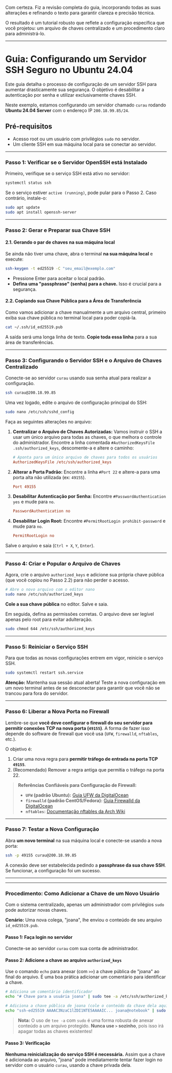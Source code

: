 Com certeza. Fiz a revisão completa do guia, incorporando todas as suas alterações e refinando o texto para garantir clareza e precisão técnica.

O resultado é um tutorial robusto que reflete a configuração específica que você projetou: um arquivo de chaves centralizado e um procedimento claro para administrá-lo.

---

# Guia: Configurando um Servidor SSH Seguro no Ubuntu 24.04

Este guia detalha o processo de configuração de um servidor SSH para aumentar drasticamente sua segurança. O objetivo é desabilitar a autenticação por senha e utilizar exclusivamente chaves SSH.

Neste exemplo, estamos configurando um servidor chamado `curau` rodando **Ubuntu 24.04 Server** com o endereço IP `200.18.99.85/24`.

## Pré-requisitos

*   Acesso root ou um usuário com privilégios `sudo` no servidor.
*   Um cliente SSH em sua máquina local para se conectar ao servidor.

---

### Passo 1: Verificar se o Servidor OpenSSH está Instalado

Primeiro, verifique se o serviço SSH está ativo no servidor:
```bash
systemctl status ssh
```
Se o serviço estiver `active (running)`, pode pular para o Passo 2. Caso contrário, instale-o:
```bash
sudo apt update
sudo apt install openssh-server
```

---

### Passo 2: Gerar e Preparar sua Chave SSH

#### 2.1. Gerando o par de chaves na sua máquina local

Se ainda não tiver uma chave, abra o terminal **na sua máquina local** e execute:
```bash
ssh-keygen -t ed25519 -C "seu_email@exemplo.com"
```
*   Pressione Enter para aceitar o local padrão.
*   **Defina uma "passphrase" (senha) para a chave.** Isso é crucial para a segurança.

#### 2.2. Copiando sua Chave Pública para a Área de Transferência

Como vamos adicionar a chave manualmente a um arquivo central, primeiro exiba sua chave pública no terminal local para poder copiá-la.

```bash
cat ~/.ssh/id_ed25519.pub
```
A saída será uma longa linha de texto. **Copie toda essa linha** para a sua área de transferências.

---

### Passo 3: Configurando o Servidor SSH e o Arquivo de Chaves Centralizado

Conecte-se ao servidor `curau` usando sua senha atual para realizar a configuração.

```bash
ssh curau@200.18.99.85
```
Uma vez logado, edite o arquivo de configuração principal do SSH:
```bash
sudo nano /etc/ssh/sshd_config
```
Faça as seguintes alterações no arquivo:

1.  **Centralizar o Arquivo de Chaves Autorizadas:**
    Vamos instruir o SSH a usar um único arquivo para todas as chaves, o que melhora o controle do administrador. Encontre a linha comentada `#AuthorizedKeysFile .ssh/authorized_keys`, descomente-a e altere o caminho:
    ```ini
    # Aponta para um único arquivo de chaves para todos os usuários
    AuthorizedKeysFile /etc/ssh/authorized_keys
    ```

2.  **Alterar a Porta Padrão:**
    Encontre a linha `#Port 22` e altere-a para uma porta alta não utilizada (ex: `49155`).
    ```ini
    Port 49155
    ```

3.  **Desabilitar Autenticação por Senha:**
    Encontre `#PasswordAuthentication yes` e mude para `no`.
    ```ini
    PasswordAuthentication no
    ```

4.  **Desabilitar Login Root:**
    Encontre `#PermitRootLogin prohibit-password` e mude para `no`.
    ```ini
    PermitRootLogin no
    ```
Salve o arquivo e saia (`Ctrl + X`, `Y`, `Enter`).

---

### Passo 4: Criar e Popular o Arquivo de Chaves

Agora, crie o arquivo `authorized_keys` e adicione sua própria chave pública (que você copiou no Passo 2.2) para não perder o acesso.

```bash
# Abre o novo arquivo com o editor nano
sudo nano /etc/ssh/authorized_keys
```
**Cole a sua chave pública** no editor. Salve e saia.

Em seguida, defina as permissões corretas. O arquivo deve ser legível apenas pelo root para evitar adulteração.
```bash
sudo chmod 644 /etc/ssh/authorized_keys
```

---

### Passo 5: Reiniciar o Serviço SSH

Para que todas as novas configurações entrem em vigor, reinicie o serviço SSH.
```bash
sudo systemctl restart ssh.service
```
**Atenção:** Mantenha sua sessão atual aberta! Teste a nova configuração em um novo terminal antes de se desconectar para garantir que você não se trancou para fora do servidor.

---

### Passo 6: Liberar a Nova Porta no Firewall

Lembre-se que **você deve configurar o firewall do seu servidor para permitir conexões TCP na nova porta (`49155`)**. A forma de fazer isso depende do software de firewall que você usa (`UFW`, `firewalld`, `nftables`, etc.).

O objetivo é:
1.  Criar uma nova regra para **permitir tráfego de entrada na porta TCP `49155`**.
2.  (Recomendado) Remover a regra antiga que permitia o tráfego na porta 22.

> **Referências Confiáveis para Configuração de Firewall:**
> *   **`UFW` (padrão Ubuntu):** [Guia UFW da DigitalOcean](https://www.digitalocean.com/community/tutorials/how-to-set-up-a-firewall-with-ufw-on-ubuntu-22-04)
> *   **`firewalld` (padrão CentOS/Fedora):** [Guia Firewalld da DigitalOcean](https://www.digitalocean.com/community/tutorials/how-to-set-up-a-firewall-using-firewalld-on-centos-8)
> *   **`nftables`:** [Documentação nftables da Arch Wiki](https://wiki.archlinux.org/title/Nftables)

---

### Passo 7: Testar a Nova Configuração

Abra **um novo terminal** na sua máquina local e conecte-se usando a nova porta:
```bash
ssh -p 49155 curau@200.18.99.85
```
A conexão deve ser estabelecida pedindo a **passphrase da sua chave SSH**. Se funcionar, a configuração foi um sucesso.

---
---

### Procedimento: Como Adicionar a Chave de um Novo Usuário

Com o sistema centralizado, apenas um administrador com privilégios `sudo` pode autorizar novas chaves.

**Cenário:** Uma nova colega, "joana", lhe enviou o conteúdo de seu arquivo `id_ed25519.pub`.

#### Passo 1: Faça login no servidor
Conecte-se ao servidor `curau` com sua conta de administrador.

#### Passo 2: Adicione a chave ao arquivo `authorized_keys`
Use o comando `echo` para anexar (com `>>`) a chave pública de "joana" ao final do arquivo. É uma boa prática adicionar um comentário para identificar a chave.

```bash
# Adiciona um comentário identificador
echo "# Chave para a usuária joana" | sudo tee -a /etc/ssh/authorized_keys

# Adiciona a chave pública de joana (cole o conteúdo da chave dela aqui)
echo "ssh-ed25519 AAAAC3NzaC1lZDI1NTE5AAAAIC... joana@notebook" | sudo tee -a /etc/ssh/authorized_keys
```
> **Nota:** O uso de `tee -a` com `sudo` é uma forma robusta de anexar conteúdo a um arquivo protegido. **Nunca use `>` sozinho**, pois isso irá apagar todas as chaves existentes!

#### Passo 3: Verificação
**Nenhuma reinicialização do serviço SSH é necessária.** Assim que a chave é adicionada ao arquivo, "joana" pode imediatamente tentar fazer login no servidor com o usuário `curau`, usando a chave privada dela.